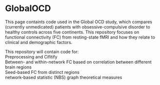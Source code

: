 # GlobalOCD
This page containts code used in the Global OCD study, which compares (currently unmedicated) patients with obsessive-compulsive disorder to healthy controls across five continents. This repository focuses on functional connectivity (FC) from resting-state fMRI and how they relate to clinical and demographic factors. <p>
This repository will contain code for:<br>
Preprocessing and Cifitify<br>
Between- and within-network FC based on correlation between different brain regions<br>
Seed-based FC from distinct regions<br>
network-based statistic (NBS)
graph theoretical measures<br>
